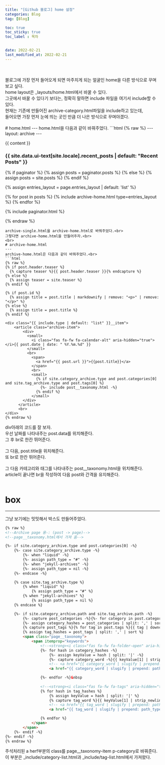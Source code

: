 ```yaml
---
title: "[Github 블로그] home 설정"
categories: Blog
tag: [Blog]

toc: true
toc_sticky: true
toc_label : 목차

 
date: 2022-02-21
last_modified_at: 2022-02-21
---
```

<br>
<br>
블로그에 가장 먼저 들어오게 되면 마주치게 되는 얼굴인 home을 다른 방식으로 꾸며보고 싶다.<br>
home layout은 _layouts/home.html에서 바꿀 수 있다.<br>
그곳에서 바꿀 수 있다기 보다는, 정확히 말하면 include 파일을 여기서 include할 수 있다.<br>
현재는 기존에 만들어진 archive-category.html파일을 include하고 있는데,<br>
들어오면 가장 먼저 눈에 띄는 곳인 만큼 더 나은 방식으로 꾸며야겠다.<br>
<br>
# home.html
---
home.html을 다음과 같이 바꿔주었다.
```html
{% raw %}
---
layout: archive
---

{{ content }}

<h3 class="archive__subtitle">{{ site.data.ui-text[site.locale].recent_posts | default: "Recent Posts" }}</h3>

{% if paginator %}
  {% assign posts = paginator.posts %}
{% else %}
  {% assign posts = site.posts %}
{% endif %}

{% assign entries_layout = page.entries_layout | default: 'list' %}
<div class="entries-{{ entries_layout }}">
  {% for post in posts %}
    {% include archive-home.html type=entries_layout %}
  {% endfor %}
</div>

{% include paginator.html %}

{% endraw %}
```
archive-single.html을 archive-home.html로 바꿔주었다.<br>
그렇다면 archive-home.html을 만들어주자.<br>
<br>
# archive-home.html
---
archive-home.html은 다음과 같이 바꿔주었다.<br>
```html
{% raw %}
{% if post.header.teaser %}
  {% capture teaser %}{{ post.header.teaser }}{% endcapture %}
{% else %}
  {% assign teaser = site.teaser %}
{% endif %}

{% if post.id %}
  {% assign title = post.title | markdownify | remove: "<p>" | remove: "</p>" %}
{% else %}
  {% assign title = post.title %}
{% endif %}

<div class="{{ include.type | default: "list" }}__item">
    <article class="archive-item">
        <div>
          <small>
            <i class="fas fa-fw fa-calendar-alt" aria-hidden="true"> </i>{{ post.date | date: " %Y.%m.%d" }}
          </small>
          <br>
            <span>
              <a href="{{ post.url }}">{{post.title}}</a>
            </span>
            <br>
            <small> 
              {% if site.category_archive.type and post.categories[0] and site.tag_archive.type and post.tags[0] %}
                {%- include post__taxonomy.html -%}
              {% endif %}
            </small>
        </div>
      </article>
      <br>
</div>
{% endraw %}
```
div아래의 코드를 잘 보자.<br>
우선 날짜를 나타내주는 post.data를 위치해준다.<br>
그 후 br로 한칸 뛰어준다.<br>
<br>
그 다음, post.title을 위치해준다.<br>
또 br로 한칸 뛰어준다.<br>
<br>
그 다음 카테고리와 태그를 나타내주는 post__taxonomy.html을 위치해준다.<br>
article이 끝나면 br을 작성하여 다음 post와 간격을 유지해준다.<br>
<br>
# box
---
그냥 보기에는 밋밋해서 박스도 만들어주었다.
```html
{% raw %}
<!--Archive page 용-: (post -> page)-->
<!--page__taxonomy.html에서 가져 옴-->

{%- if site.category_archive.type and post.categories[0] -%}
    {%- case site.category_archive.type -%}
        {%- when "liquid" -%}
        {%- assign path_type = "#" -%}
        {%- when "jekyll-archives" -%}
        {%- assign path_type = nil -%}
    {%- endcase -%}

    {% case site.tag_archive.type %}
        {% when "liquid" %}
            {% assign path_type = "#" %}
        {% when "jekyll-archives" %}
            {% assign path_type = nil %}
    {% endcase %}

    {%- if site.category_archive.path and site.tag_archive.path -%}
        {%- capture post_categories -%}{%- for category in post.categories -%}{{ category | downcase }}|{{ category }}{%- unless forloop.last -%},{%- endunless -%}{%- endfor -%}{%- endcapture -%}
        {%- assign category_hashes = post_categories | split: ',' | sort -%}
        {% capture post_tags %}{% for tag in post.tags %}{{ tag | downcase }}|{{ tag }}{% unless forloop.last %},{% endunless %}{% endfor %}{% endcapture %}
        {% assign tag_hashes = post_tags | split: ',' | sort %}
        <span class="page__taxonomy">
            <span itemprop="keywords">
                <!--<strong><i class="fas fa-fw fa-folder-open" aria-hidden="true"></i> {{ site.data.ui-text[site.locale].categories_label | default: "Categories:" }}--> </strong>
                {%- for hash in category_hashes -%}
                    {%- assign keyValue = hash | split: '|' -%}
                    {%- capture category_word -%}{{ keyValue[1] | strip_newlines }}{%- endcapture -%}
                    <!-- <a href="{{ category_word | slugify | prepend: path_type | prepend: site.category_archive.path | relative_url }}" class="page__taxonomy-item-category" rel="tag">{{ category_word }}</a>{%- unless forloop.last -%}<span class="sep"> </span>{%- endunless -%} -->
                    <a href="{{ category_word | slugify | prepend: path_type | prepend: site.category_archive.path | relative_url }}" class="page__taxonomy-item p-category" rel="tag">{{ category_word }}</a>{% unless forloop.last %}<span class="sep">, </span>{% endunless %}

                {%- endfor -%}&nbsp
                
                <!--<strong><i class="fas fa-fw fa-tags" aria-hidden="true"></i> {{ site.data.ui-text[site.locale].tags_label | default: "Tags:" }}--> </strong>
                {% for hash in tag_hashes %}
                    {% assign keyValue = hash | split: '|' %}
                    {% capture tag_word %}{{ keyValue[1] | strip_newlines }}{% endcapture %}
                    <!-- <a href="{{ tag_word | slugify | prepend: path_type | prepend: site.tag_archive.path | relative_url }}" class="page__taxonomy-item-tag" rel="tag">{{ tag_word }}</a>{% unless forloop.last %}<span class="sep"> </span>{% endunless %} -->
                    <a href="{{ tag_word | slugify | prepend: path_type | prepend: site.tag_archive.path | relative_url }}" class="page__taxonomy-item p-category" rel="tag">{{ tag_word }}</a>{% unless forloop.last %}<span class="sep">, </span>{% endunless %}

                {% endfor %}
            </span>
        </span>
    {%- endif -%}
{%- endif -%}
{% endraw %}
```
주석처리된 a herf부분의 class를 page__taxonomy-item p-category로 바꿔준다.<br>
이 부분은 _include/category-list.html과 _include/tag-list.html에서 가져왔다.<br>
